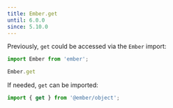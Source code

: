 ```yaml
---
title: Ember.get
until: 6.0.0
since: 5.10.0
---
```



Previously, `get` could be accessed via the `Ember` import:
```js
import Ember from 'ember';

Ember.get
```

If needed, `get` can be imported:
```js
import { get } from '@ember/object';
```
